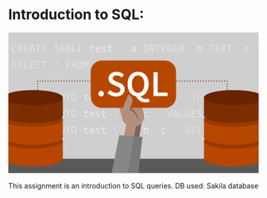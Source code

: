 # Introduction to SQL:

![SQL.jpeg](Images/SQL.jpg)

This assignment is an introduction to SQL queries.
DB used: Sakila database
